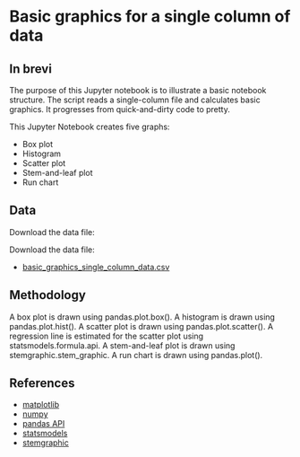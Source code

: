 # Basic graphics for a single  column of data

## In brevi

The purpose of this Jupyter notebook is to illustrate a basic notebook structure. The script reads a single-column file and calculates basic graphics. It progresses from quick-and-dirty code to pretty.

This Jupyter Notebook creates five graphs:

- Box plot
- Histogram
- Scatter plot
- Stem-and-leaf plot
- Run chart

## Data

Download the data file:

Download the data file:

- [basic_graphics_single_column_data.csv](https://drive.google.com/open?id=1N-5611OldWLD2hQwTDPOc1B0O_xxVoYO)

## Methodology

A box plot is drawn using pandas.plot.box(). A histogram is drawn using pandas.plot.hist(). A scatter plot is drawn using pandas.plot.scatter(). A regression line is estimated for the scatter plot using statsmodels.formula.api. A stem-and-leaf plot is drawn using stemgraphic.stem_graphic. A run chart is drawn using pandas.plot().

## References

- [matplotlib](https://matplotlib.org/api/pyplot_api.html)
- [numpy](https://docs.scipy.org/doc/numpy/reference/)
- [pandas API](https://pandas.pydata.org/pandas-docs/stable/api.html)
- [statsmodels](http://www.statsmodels.org/dev/example_formulas.html)
- [stemgraphic](http://stemgraphic.org/doc/index.html)
